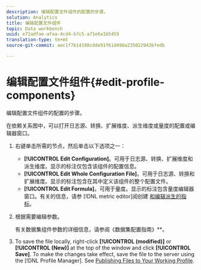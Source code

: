 ```yaml
---
description: 编辑配置文件组件的配置的步骤。
solution: Analytics
title: 编辑配置文件组件
topic: Data workbench
uuid: e71adfae-afaa-4cd4-b7c5-a71e6a1b5459
translation-type: tm+mt
source-git-commit: aec1f7b14198cdde91f61d490a235022943bfedb

---
```



# 编辑配置文件组件{#edit-profile-components}

编辑配置文件组件的配置的步骤。

在依赖关系图中，可以打开日志源、转换、扩展维度、派生维度或量度的配置或编辑器窗口。

1. 右键单击所需的节点，然后单击以下选项之一：

   * **[!UICONTROL Edit Configuration]**。可用于日志源、转换、扩展维度和派生维度。显示的标注仅包含该组件的配置信息。
   * **[!UICONTROL Edit Whole Configuration File]**。可用于日志源、转换和扩展维度。显示的标注包含在其中定义该组件的整个配置文件。
   * **[!UICONTROL Edit Formula]**。可用于量度。显示的标注包含量度编辑器窗口。有关的信息，请参 [!DNL metric editor]阅创建 [和编辑派生的指标](../../../../../home/c-get-started/c-admin-intrf/c-prof-mgr/c-drvd-mtrcs.md#concept-e41723b342a849309874b26232224a40)。

1. 根据需要编辑参数。

   有关数据集组件参数的详细信息，请参阅《数据集配置指南》**。

1. To save the file locally, right-click **[!UICONTROL (modified)]** or **[!UICONTROL (New)]** at the top of the window and click **[!UICONTROL Save]**.
To make the changes take effect, save the file to the server using the [!DNL Profile Manager]. See [Publishing Files to Your Working Profile](../../../../../home/c-get-started/c-admin-intrf/c-prof-mgr/t-pub-files-wkg-prof.md#task-a0106e010c834d16bd60eef4721b6af9).